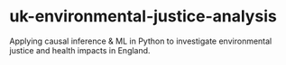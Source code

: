 # uk-environmental-justice-analysis
Applying causal inference &amp; ML in Python to investigate environmental justice and health impacts in England.
